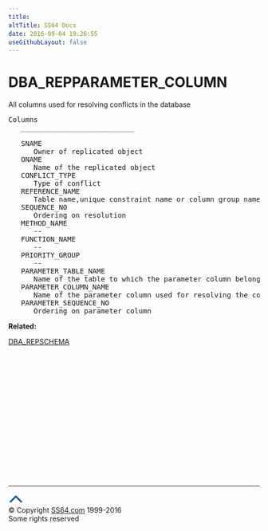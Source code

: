 ```yaml
---
title:
altTitle: SS64 Docs
date: 2016-09-04 19:26:55
useGithubLayout: false
---
```

<!-- #BeginLibraryItem "/Library/head_orad.lbi" --><!-- #EndLibraryItem --><h1>DBA_REPPARAMETER_COLUMN </h1><p> All columns used for resolving conflicts in the database </p> 
 
<pre>Columns
   ___________________________
 
   SNAME
      Owner of replicated object
   ONAME
      Name of the replicated object
   CONFLICT_TYPE
      Type of conflict
   REFERENCE_NAME
      Table name,unique constraint name or column group name
   SEQUENCE_NO
      Ordering on resolution
   METHOD_NAME
      --
   FUNCTION_NAME
      --
   PRIORITY_GROUP
      --
   PARAMETER_TABLE_NAME
      Name of the table to which the parameter column belongs
   PARAMETER_COLUMN_NAME
      Name of the parameter column used for resolving the conflict
   PARAMETER_SEQUENCE_NO
      Ordering on parameter column</pre>
<p><b>Related:</b></p>
<p><a href="DBA_REPSCHEMA.html">DBA_REPSCHEMA</a></p><!-- #BeginLibraryItem "/Library/foot_orad.lbi" --><p><script async="" src="//pagead2.googlesyndication.com/pagead/js/adsbygoogle.js"></script>
<!-- oracle-footer -->
<ins class="adsbygoogle" style="display:inline-block;width:300px;height:250px" data-ad-client="ca-pub-6140977852749469" data-ad-slot="4275490898"></ins>
<script>
(adsbygoogle = window.adsbygoogle || []).push({});
</script></p>
<hr>
<div id="bl" class="footer"><a href="#"><img src="../images/top.png" width="30" height="22" alt="Back to the Top"></a></div>
<div id="br" class="footer, tagline">© Copyright <a href="http://ss64.com/">SS64.com</a> 1999-2016<br>
Some rights reserved</div>
<!-- #EndLibraryItem -->

